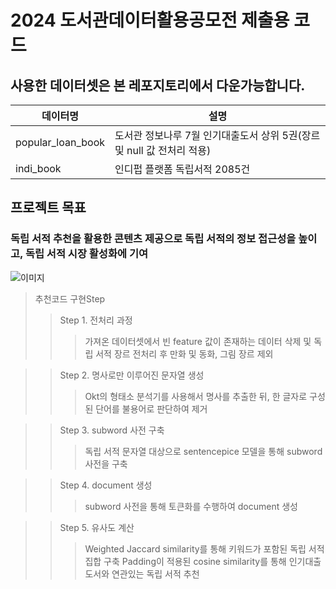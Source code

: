 # 2024 도서관데이터활용공모전 제출용 코드 
## 사용한 데이터셋은 본 레포지토리에서 다운가능합니다. 

|데이터명|설명| 
|-----|---|
|popular_loan_book|도서관 정보나루 7월 인기대출도서 상위 5권(장르 및 null 값 전처리 적용)|
|indi_book|인디펍 플랫폼 독립서적 2085건|

## 프로젝트 목표 
### 독립 서적 추천을 활용한 콘텐츠 제공으로 독립 서적의 정보 접근성을 높이고, 독립 서적 시장 활성화에 기여

![이미지](https://github.com/pot1223/library_indi_book_recommender/issues/3#issue-2493498868)


> 추천코드 구현Step
>>Step 1. 전처리 과정 
>>> 가져온 데이터셋에서 빈 feature 값이 존재하는 데이터 삭제 및 독립 서적 장르 전처리 후 만화 및 동화, 그림 장르 제외

>
>>Step 2. 명사로만 이루어진 문자열 생성
>>> Okt의 형태소 분석기를 사용해서 명사를 추출한 뒤, 한 글자로 구성된 단어를 불용어로 판단하여 제거

>>Step 3. subword 사전 구축
>>> 독립 서적 문자열 대상으로 sentencepice 모델을 통해 subword 사전을 구축

>>Step 4. document 생성
>>> subword 사전을 통해 토큰화를 수행하여 document 생성

>>Step 5. 유사도 계산
>>> Weighted Jaccard similarity를 통해 키워드가 포함된 독립 서적 집합 구축 
>>> Padding이 적용된 cosine similarity를 통해 인기대출도서와 연관있는 독립 서적 추천
